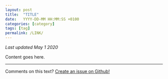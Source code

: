 ```yaml
---
layout: post
title:  "TITLE"
date:   YYYY-DD-MM HH:MM:SS +0100
categories: [category]
tags: [tag]
permalink: /LINK/
---
```


_Last updated May 1 2020_

Content goes here.

---
Comments on this text? [Create an issue on Github!](https://github.com/Sti2nd/sti2nd.github.io/issues)